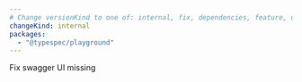 ```yaml
---
# Change versionKind to one of: internal, fix, dependencies, feature, deprecation, breaking
changeKind: internal
packages:
  - "@typespec/playground"
---
```


Fix swagger UI missing
